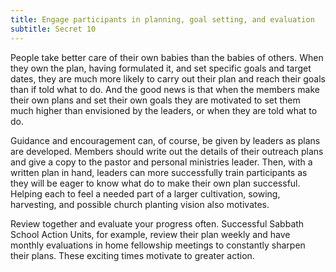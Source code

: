 ```yaml
---
title: Engage participants in planning, goal setting, and evaluation
subtitle: Secret 10
---
```


People take better care of their own babies than the babies of others. When they own the plan, having formulated it, and set specific goals and target dates, they are much more likely to carry out their plan and reach their goals than if told what to do. And the good news is that when the members make their own plans and set their own goals they are motivated to set them much higher than envisioned by the leaders, or when they are told what to do.

Guidance and encouragement can, of course, be given by leaders as plans are developed. Members should write out the details of their outreach plans and give a copy to the pastor and personal ministries leader. Then, with a written plan in hand, leaders can more successfully train participants as they will be eager to know what do to make their own plan successful. Helping each to feel a needed part of a larger cultivation, sowing, harvesting, and possible church planting vision also motivates.

Review together and evaluate your progress often. Successful Sabbath School Action Units, for example, review their plan weekly and have monthly evaluations in home fellowship meetings to constantly sharpen their plans. These exciting times motivate to greater action.